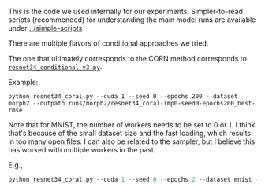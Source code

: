 This is the code we used internally for our experiments. Simpler-to-read scripts (recommended) for understanding the main model runs are available under [../simple-scripts](../simple-scripts)

There are multiple flavors of conditional approaches we tried. 

The one that ultimately corresponds to the CORN method corresponds to [`resnet34_conditional-v3.py`](resnet34_conditional-v3.py).





Example:

```
python resnet34_coral.py --cuda 1 --seed 0 --epochs 200 --dataset morph2 --outpath runs/morph2/resnet34_coral-imp0-seed0-epochs200_best-rmse
```

Note that for MNIST, the number of workers needs to be set to 0 or 1. I think that's because of the small dataset size and the fast loading, which results in too many open files. I can also be related to the sampler, but I believe this has worked with multiple workers in the past.

E.g., 

```python
python resnet34_coral.py --cuda 1 --seed 0 --epochs 2 --dataset mnist --outpath runs/mnist/resnet34_coral-imp0-seed0-epochs5_best-rmse --numworkers 0
```

